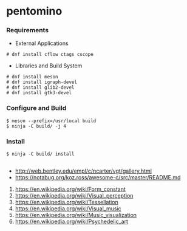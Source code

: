 # pentomino

### Requirements

- External Applications 

```
# dnf install cflow ctags cscope
```

- Libraries and Build System

```
# dnf install meson
# dnf install igraph-devel 
# dnf install glib2-devel
# dnf install gtk3-devel
```

### Configure and Build

```
$ meson --prefix=/usr/local build
$ ninja -C build/ -j 4
```

### Install 
```
$ ninja -C build/ install
```

## 

- http://web.bentley.edu/empl/c/ncarter/vgt/gallery.html
- https://notabug.org/koz.ross/awesome-c/src/master/README.md 

1. https://en.wikipedia.org/wiki/Form_constant
2. https://en.wikipedia.org/wiki/Visual_perception
3. https://en.wikipedia.org/wiki/Tessellation
4. https://en.wikipedia.org/wiki/Visual_music
5. https://en.wikipedia.org/wiki/Music_visualization
6. https://en.wikipedia.org/wiki/Psychedelic_art
